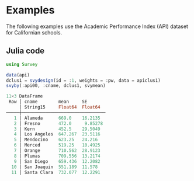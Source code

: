 # Examples

The following examples use the Academic Performance Index (API) dataset for Californian schools.

## Julia code

```julia
using Survey

data(api)
dclus1 = svydesign(id = :1, weights = :pw, data = apiclus1)
svyby(:api00, :cname, dclus1, svymean)

11×3 DataFrame
 Row │ cname        mean     SE
     │ String15     Float64  Float64
─────┼────────────────────────────────
   1 │ Alameda      669.0    16.2135
   2 │ Fresno       472.0     9.85278
   3 │ Kern         452.5    29.5049
   4 │ Los Angeles  647.267  23.5116
   5 │ Mendocino    623.25   24.216
   6 │ Merced       519.25   10.4925
   7 │ Orange       710.562  28.9123
   8 │ Plumas       709.556  13.2174
   9 │ San Diego    659.436  12.2082
  10 │ San Joaquin  551.189  11.578
  11 │ Santa Clara  732.077  12.2291
```

